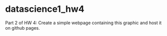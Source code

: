 # datascience1_hw4
Part 2 of HW 4: Create a simple webpage containing this graphic and host it on github pages. 
